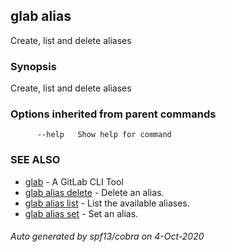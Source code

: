 ## glab alias

Create, list and delete aliases

### Synopsis

Create, list and delete aliases

### Options inherited from parent commands

```
      --help   Show help for command
```

### SEE ALSO

* [glab](glab.md)	 - A GitLab CLI Tool
* [glab alias delete](glab_alias_delete.md)	 - Delete an alias.
* [glab alias list](glab_alias_list.md)	 - List the available aliases.
* [glab alias set](glab_alias_set.md)	 - Set an alias.

###### Auto generated by spf13/cobra on 4-Oct-2020
